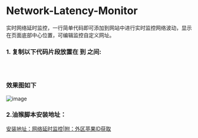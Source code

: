 # Network-Latency-Monitor
实时网络延时监控，一行简单代码即可添加到网站中进行实时监控网络波动，显示在页面底部中心位置，可编辑监控自定义网址。

### 1. 复制以下代码片段放置在<body> 到 </body> 之间:<br>
<code> <script src="https://cdn.jsdelivr.net/gh/dbconf/Network-Latency-Monitor@1.0.1/web.js"></script> </code>

### 效果图如下<br>
![image](https://github.com/dbconf/Network-Latency-Monitor/assets/76120082/7444785c-e31e-4d85-9ab9-a29e06987dfe)

### 2.油猴脚本安装地址：
[安装地址：网络延时监控|附：外区苹果ID获取](https://greasyfork.org/zh-CN/scripts/472476-%E7%BD%91%E7%BB%9C%E5%BB%B6%E6%97%B6%E7%9B%91%E6%8E%A7-%E9%99%84-%E5%A4%96%E5%8C%BA%E8%8B%B9%E6%9E%9Cid%E8%8E%B7%E5%8F%96-%E7%A7%91%E5%AD%A6%E4%B8%8A%E7%BD%91-%E7%82%B9%E5%87%BB%E8%8E%B7%E5%8F%96-%E5%8F%AF%E6%9F%A5%E7%9C%8B%E4%BB%98%E8%B4%B9%E7%9A%84%E8%8B%B9%E6%9E%9Cid-%E5%85%8D%E8%B4%B9%E8%8E%B7%E5%8F%96%E5%B0%8F%E7%81%AB%E7%AE%AD-%E5%85%8D%E8%B4%B9%E8%8E%B7%E5%8F%96clash%E8%AE%A2%E9%98%85-%E5%85%8D%E8%B4%B9%E8%8E%B7%E5%8F%96v2ray%E8%AE%A2%E9%98%85-%E8%8E%B7%E5%8F%96%E5%B0%8F%E7%81%AB%E7%AE%ADios%E8%AE%A2%E9%98%85-%E7%9B%AE%E5%89%8D%E8%AE%A2%E9%98%859tb%E6%B5%81%E9%87%8F-%E6%9C%88)
